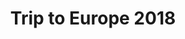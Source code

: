 ---
title: Trip to Europe 2018
showTitle: true
image: /img/photos/Europe10.jpg
materials:
description: 
---